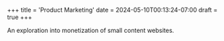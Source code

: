 +++
title = 'Product Marketing'
date = 2024-05-10T00:13:24-07:00
draft = true
+++

An exploration into monetization of small content websites.
